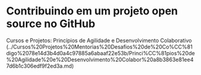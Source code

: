 # Contribuindo em um projeto open source no GitHub

Cursos e Projetos: Princípios de Agilidade e Desenvolvimento Colaborativo (../Cursos%20Projetos%20Mentorias%20Desafios%20de%20Co%CC%81digo%2078e14d3b4d0a4c97885a6abaaf22e53b/Princi%CC%81pios%20de%20Agilidade%20e%20Desenvolvimento%20Colabor%20a8b3863e81ee47d6b1c306edf9f2ed3a.md)
